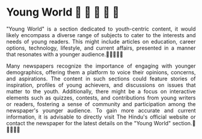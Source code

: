 
# Young World 🏰 🎈 🐾 🌟 🌈


<p align = justify>  "Young World" is a section dedicated to youth-centric content, it would likely encompass a diverse range of 
  subjects to cater to the interests and needs of young readers. This might include articles on education, career options, technology, 
  lifestyle, and current affairs, presented in a manner that resonates with a younger audience.🌟🌟🌟🌟🌟</p>

<p align = justify> Many newspapers recognize the importance of engaging with younger demographics, offering them a platform 
  to voice their opinions, concerns, and aspirations. The content in such sections could feature stories of inspiration, profiles 
  of young achievers, and discussions on issues that matter to the youth. Additionally, there might be a focus on interactive elements 
  such as quizzes, contests, and contributions from young writers or readers, fostering a sense of community and participation among the 
  newspaper's younger audience. To gain more accurate and current information, it is advisable to directly visit The Hindu's official 
  website or contact the newspaper for the latest details on the "Young World" section.🌟🌟🌟🌟🌟</p>
<!--
HHHHiii
**Here are some ideas to get you started:**

🙋‍♀️ A short introduction - what is your organization all about?
🌈 Contribution guidelines - how can the community get involved?
👩‍💻 Useful resources - where can the community find your docs? Is there anything else the community should know?
🍿 Fun facts - what does your team eat for breakfast?
🧙 Remember, you can do mighty things with the power of [Markdown](https://docs.github.com/github/writing-on-github/getting-started-with-writing-and-formatting-on-github/basic-writing-and-formatting-syntax)
-->
